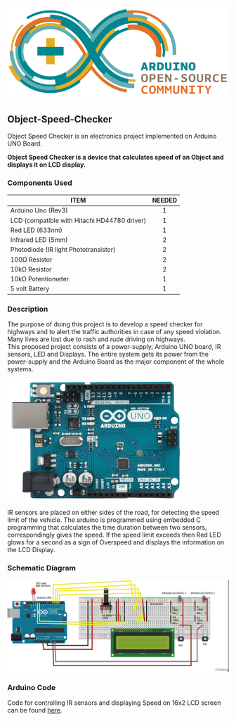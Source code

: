 ![Arduino Community Logo](Schematics/ArduinoCommunityLogo.png)

## Object-Speed-Checker
Object Speed Checker is an electronics project implemented on Arduino UNO Board.

**Object Speed Checker is a device that calculates speed of an Object and displays it on LCD display.**

### Components Used
| ITEM	                                      | NEEDED |
|---------------------------------------------|:------:|
|Arduino Uno (Rev3)                           |1|
|LCD (compatible with Hitachi HD44780 driver)	|1|
|Red LED (633nm)	                            |1|
|Infrared LED (5mm)                           |2|
|Photodiode (IR light Phototransistor)        |2|
|100Ω Resistor	                              |2|
|10kΩ Resistor	                              |2|
|10kΩ Potentiometer    	                      |1|
|5 volt Battery                               |1|

### Description
The purpose of doing this project is to develop a speed checker for highways and to alert the traffic authorities in case of any speed violation. Many lives are lost due to rash and rude driving on highways. </br>
This proposed project consists of a power-supply, Arduino UNO board, IR sensors, LED and Displays. The entire system gets its power from the power-supply and the Arduino Board as the major component of the whole systems.

<img src="/Schematics/ARDUINO_UNO_A06.png" width="400" alt="Arduino UNO Board Image" align="center"> </br>

IR sensors are placed on either sides of the road, for detecting the speed limit of the vehicle. The arduino is programmed using embedded C programming that calculates the time duration between two sensors, correspondingly gives the speed. If the speed limit exceeds then Red LED glows for a second as a sign of Overspeed and displays the information on the LCD Display.

### Schematic Diagram

![Schematic of OSC](Schematics/objectSpeedChecker_bb.jpg)

### Arduino Code

Code for controlling IR sensors and displaying Speed on 16x2 LCD screen can be found [here](Object-Speed-Checker/Code/objectSpeedChecker.ino).
